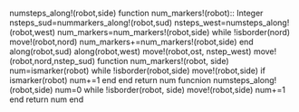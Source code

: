 numsteps_along!(robot,side)
function num_markers!(robot):: Integer
  nsteps_sud=nummarkers_along!(robot,sud)
  nsteps_west=numsteps_along!(robot,west)
  num_markers=num_markers!(robot,side)
  while !isborder(nord)
    move!(robot,nord)
    num_markers+=num_markers!(robot,side)
  end
  along(robot,sud)
  along(robot,west)
  move!(robot,ost, nstep_west)
  move!(robot,nord,nstep_sud)
  function num_markers!(robot, side)
    num=ismarker(robot)
    while !isborder(robot,side)
      move!(robot,side)
      if ismarker(robot)
        num+=1
      end
    end
    return num
    funcnion numsteps_along!(robot,side)
      num=0
      while !isborder(robot, side)
        move!(robot,side)
        num+=1
      end
      return num
    end
